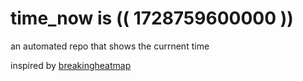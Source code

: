 # time_now is (( 1728759600000 ))

an automated repo that shows the currnent time

inspired by [breakingheatmap](https://github.com/breakingheatmap/breakingheatmap)